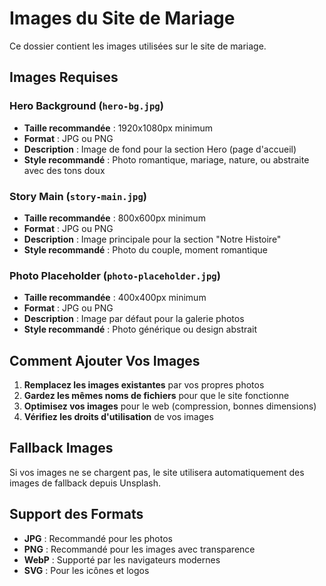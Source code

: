 # Images du Site de Mariage

Ce dossier contient les images utilisées sur le site de mariage.

## Images Requises

### Hero Background (`hero-bg.jpg`)
- **Taille recommandée** : 1920x1080px minimum
- **Format** : JPG ou PNG
- **Description** : Image de fond pour la section Hero (page d'accueil)
- **Style recommandé** : Photo romantique, mariage, nature, ou abstraite avec des tons doux

### Story Main (`story-main.jpg`)
- **Taille recommandée** : 800x600px minimum
- **Format** : JPG ou PNG
- **Description** : Image principale pour la section "Notre Histoire"
- **Style recommandé** : Photo du couple, moment romantique

### Photo Placeholder (`photo-placeholder.jpg`)
- **Taille recommandée** : 400x400px minimum
- **Format** : JPG ou PNG
- **Description** : Image par défaut pour la galerie photos
- **Style recommandé** : Photo générique ou design abstrait

## Comment Ajouter Vos Images

1. **Remplacez les images existantes** par vos propres photos
2. **Gardez les mêmes noms de fichiers** pour que le site fonctionne
3. **Optimisez vos images** pour le web (compression, bonnes dimensions)
4. **Vérifiez les droits d'utilisation** de vos images

## Fallback Images

Si vos images ne se chargent pas, le site utilisera automatiquement des images de fallback depuis Unsplash.

## Support des Formats

- **JPG** : Recommandé pour les photos
- **PNG** : Recommandé pour les images avec transparence
- **WebP** : Supporté par les navigateurs modernes
- **SVG** : Pour les icônes et logos
